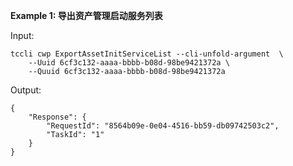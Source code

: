 **Example 1: 导出资产管理启动服务列表**



Input: 

```
tccli cwp ExportAssetInitServiceList --cli-unfold-argument  \
    --Uuid 6cf3c132-aaaa-bbbb-b08d-98be9421372a \
    --Quuid 6cf3c132-aaaa-bbbb-b08d-98be9421372a
```

Output: 
```
{
    "Response": {
        "RequestId": "8564b09e-0e04-4516-bb59-db09742503c2",
        "TaskId": "1"
    }
}
```

